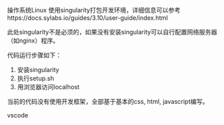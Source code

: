 操作系统Linux
使用singularity打包开发环境，详细信息可以参考https://docs.sylabs.io/guides/3.10/user-guide/index.html

此处singularity不是必须的，如果没有安装singularity可以自行配置网络服务器（如nginx）程序。

代码运行步骤如下：
1. 安装singularity
2. 执行setup.sh
3. 用浏览器访问localhost

当前的代码没有使用开发框架，全部基于基本的css, html, javascript编写。

vscode